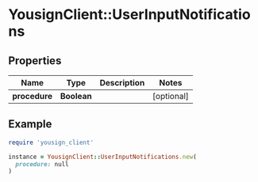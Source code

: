 # YousignClient::UserInputNotifications

## Properties

| Name | Type | Description | Notes |
| ---- | ---- | ----------- | ----- |
| **procedure** | **Boolean** |  | [optional] |

## Example

```ruby
require 'yousign_client'

instance = YousignClient::UserInputNotifications.new(
  procedure: null
)
```

